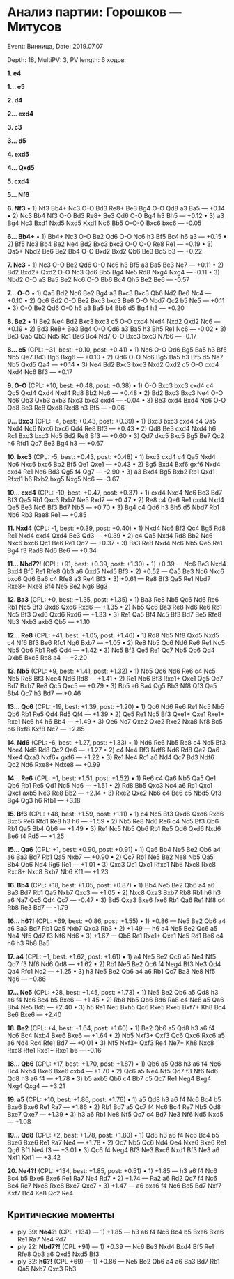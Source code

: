 # Анализ партии: Горошков — Митусов
Event: Винница, Date: 2019.07.07

Depth: 18, MultiPV: 3, PV length: 6 ходов

**1. e4**

**1... e5**

**2. d4**

**2... exd4**

**3. c3**

**3... d5**

**4. exd5**

**4... Qxd5**

**5. cxd4**

**5... Nf6**

**6. Nf3**
  • 1) Nf3 Bb4+ Nc3 O-O Bd3 Re8+ Be3 Bg4 O-O Qd8 a3 Ba5 — +0.14
  • 2) Nc3 Bb4 Nf3 O-O Bd3 Re8+ Be3 Qd6 O-O Bg4 h3 Bh5 — +0.12
  • 3) a3 Bg4 Nc3 Bxd1 Nxd5 Nxd5 Kxd1 Nc6 Bb5 O-O-O Bxc6 bxc6 — -0.05

**6... Bb4+**
  • 1) Bb4+ Nc3 O-O Be2 Qd6 O-O Nc6 h3 Bf5 Bc4 h6 a3 — +0.15
  • 2) Bf5 Nc3 Bb4 Be2 Ne4 Bd2 Bxc3 bxc3 O-O O-O Re8 Re1 — +0.19
  • 3) Qa5+ Nbd2 Be6 Be2 Bb4 O-O Bxd2 Bxd2 Qb6 Be3 Bd5 b3 — +0.22

**7. Nc3**
  • 1) Nc3 O-O Be2 Qd6 O-O Nc6 h3 Bf5 a3 Ba5 Be3 Ne7 — +0.11
  • 2) Bd2 Bxd2+ Qxd2 O-O Nc3 Qd6 Bb5 Bg4 Ne5 Rd8 Nxg4 Nxg4 — -0.11
  • 3) Nbd2 O-O a3 Ba5 Be2 Nc6 O-O Bb6 Bc4 Qh5 Be2 Be6 — -0.57

**7... O-O**
  • 1) Qa5 Bd2 Nc6 Be2 Bg4 a3 Bxc3 Bxc3 Qb6 Nd2 Be6 Nc4 — +0.10
  • 2) Qc6 Bd2 O-O Be2 Bxc3 bxc3 Be6 O-O Nbd7 Qc2 b5 Ne5 — +0.11
  • 3) O-O Be2 Qd6 O-O h6 a3 Ba5 b4 Bb6 d5 Bg4 h3 — +0.20

**8. Be2**
  • 1) Be2 Ne4 Bd2 Bxc3 bxc3 c5 O-O cxd4 Nxd4 Nxd2 Qxd2 Nc6 — +0.19
  • 2) Bd3 Re8+ Be3 Bg4 O-O Qd6 a3 Ba5 h3 Bh5 Re1 Nc6 — -0.02
  • 3) Be3 Qa5 Qb3 Nd5 Rc1 Be6 Bc4 Nd7 O-O Bxc3 bxc3 N7b6 — -0.17

**8... c5** (CPL: +31, best: +0.10, post: +0.41)
  • 1) Nc6 O-O Qd6 Bg5 Ba5 h3 Bf5 Nb5 Qe7 Bd3 Bg6 Bxg6 — +0.10
  • 2) Qd6 O-O Nc6 Bg5 Ba5 h3 Bf5 d5 Ne7 Nb5 Qxd5 Qa4 — +0.14
  • 3) Ne4 Bd2 Bxc3 bxc3 Nxd2 Qxd2 c5 O-O cxd4 Nxd4 Nc6 Bf3 — +0.17

**9. O-O** (CPL: +10, best: +0.48, post: +0.38)
  • 1) O-O Bxc3 bxc3 cxd4 c4 Qc5 Qxd4 Qxd4 Nxd4 Rd8 Bb2 Nc6 — +0.48
  • 2) Bd2 Bxc3 Bxc3 Ne4 O-O Nc6 Qb3 Qxb3 axb3 Nxc3 bxc3 cxd4 — -0.04
  • 3) Be3 cxd4 Bxd4 Nc6 O-O Qd8 Be3 Re8 Qxd8 Rxd8 h3 Bf5 — -0.06

**9... Bxc3** (CPL: -4, best: +0.43, post: +0.39)
  • 1) Bxc3 bxc3 cxd4 c4 Qa5 Nxd4 Nc6 Nxc6 bxc6 Qd4 Re8 Bf3 — +0.43
  • 2) Qd8 Be3 cxd4 Nxd4 h6 Rc1 Bxc3 bxc3 Nd5 Bd2 Re8 Bf3 — +0.60
  • 3) Qd7 dxc5 Bxc5 Bg5 Be7 Qc2 h6 Rfd1 Qc7 Be3 Bg4 h3 — +0.67

**10. bxc3** (CPL: -5, best: +0.43, post: +0.48)
  • 1) bxc3 cxd4 c4 Qa5 Nxd4 Nc6 Nxc6 bxc6 Bb2 Bf5 Qe1 Qxe1 — +0.43
  • 2) Bg5 Bxd4 Bxf6 gxf6 Nxd4 cxd4 Re1 Nc6 Bd3 Qg5 f4 Qg7 — -2.90
  • 3) a3 Bxd4 Bg5 Bxb2 Rb1 Qxd1 Rfxd1 h6 Rxb2 hxg5 Nxg5 Nc6 — -3.67

**10... cxd4** (CPL: -10, best: +0.47, post: +0.37)
  • 1) cxd4 Nxd4 Nc6 Be3 Bd7 Bf3 Qa5 Rb1 Qxc3 Rxb7 Ne5 Rxd7 — +0.47
  • 2) Re8 c4 Qe6 Re1 cxd4 Nxd4 Qe5 Be3 Nc6 Bf3 Bd7 Nb5 — +0.70
  • 3) Bg4 c4 Qd6 h3 Bh5 d5 Nbd7 Rb1 Nb6 Rb3 Rae8 Re1 — +0.85

**11. Nxd4** (CPL: -1, best: +0.39, post: +0.40)
  • 1) Nxd4 Nc6 Bf3 Qc4 Bg5 Rd8 Rc1 Nxd4 cxd4 Qxd4 Be3 Qd3 — +0.39
  • 2) c4 Qa5 Nxd4 Rd8 Bb2 Nc6 Nxc6 bxc6 Qc1 Be6 Re1 Qd2 — +0.37
  • 3) Ba3 Re8 Nxd4 Nc6 Nb5 Qe5 Re1 Bg4 f3 Rad8 Nd6 Be6 — +0.34

**11... Nbd7?!** (CPL: +91, best: +0.39, post: +1.30)
  • 1) +0.39 — Nc6 Be3 Nxd4 Bxd4 Bf5 Re1 Rfe8 Qb3 a6 Qxd5 Nxd5 Bf3
  • 2) +0.52 — Qa5 Be3 Nc6 Nxc6 bxc6 Qd6 Ba6 c4 Rfe8 a3 Re4 Bf3
  • 3) +0.61 — Re8 Bf3 Qa5 Re1 Nbd7 Rxe8+ Nxe8 Bf4 Ne5 Be2 Ng6 Bg3

**12. Ba3** (CPL: +0, best: +1.35, post: +1.35)
  • 1) Ba3 Re8 Nb5 Qc6 Nd6 Re6 Rb1 Nc5 Bf3 Qxd6 Qxd6 Rxd6 — +1.35
  • 2) Nb5 Qc6 Ba3 Re8 Nd6 Re6 Rb1 Nc5 Bf3 Qxd6 Qxd6 Rxd6 — +1.33
  • 3) Re1 Qa5 Bf4 Nc5 Bf3 Bd7 Be5 Rfe8 Nb3 Nxb3 axb3 Qb5 — +1.10

**12... Re8** (CPL: +41, best: +1.05, post: +1.46)
  • 1) Rd8 Nb5 Nf8 Qxd5 Nxd5 c4 Nf6 Bf3 Be6 Rfc1 Ng6 Bxb7 — +1.05
  • 2) Re8 Nb5 Qc6 Nd6 Re6 Re1 Nc5 Nb5 Qb6 Rb1 Re5 Qd4 — +1.42
  • 3) Nc5 Bf3 Qe5 Re1 Qc7 Nb5 Qb6 Qd4 Qxb5 Bxc5 Re8 a4 — +2.20

**13. Nb5** (CPL: +9, best: +1.41, post: +1.32)
  • 1) Nb5 Qc6 Nd6 Re6 c4 Nc5 Nb5 Re8 Bf3 Nce4 Nd6 Rd8 — +1.41
  • 2) Re1 Nb6 Bf3 Rxe1+ Qxe1 Qg5 Qe7 Bd7 Bxb7 Re8 Qc5 Qxc5 — +0.79
  • 3) Bb5 a6 Ba4 Qg5 Bb3 Nf8 Qf3 Qa5 Bb4 Qc7 h3 Bd7 — +0.46

**13... Qc6** (CPL: -19, best: +1.39, post: +1.20)
  • 1) Qc6 Nd6 Re6 Re1 Nc5 Nb5 Qb6 Rb1 Re5 Qd4 Rd5 Qf4 — +1.39
  • 2) Qe5 Re1 Nc5 Bf3 Qxe1+ Qxe1 Rxe1+ Rxe1 Ne6 h4 h6 Bb4 — +1.49
  • 3) Qe6 Nc7 Qxe2 Qxe2 Rxe2 Nxa8 Nf8 Bc5 b6 Bxf8 Kxf8 Nc7 — +2.85

**14. Nd6** (CPL: -6, best: +1.27, post: +1.33)
  • 1) Nd6 Re6 Nb5 Re8 c4 Nc5 Bf3 Nce4 Nd6 Rd8 Qc2 Qa6 — +1.27
  • 2) c4 Ne4 Bf3 Ndf6 Nd6 Rd8 Qe2 Qa6 Nxe4 Qxa3 Nxf6+ gxf6 — +1.22
  • 3) Re1 Ne4 Rc1 a6 Nd4 Qc7 Bd3 Ndf6 Qc2 Nd6 Rxe8+ Ndxe8 — +0.99

**14... Re6** (CPL: +1, best: +1.51, post: +1.52)
  • 1) Re6 c4 Qa6 Nb5 Qa5 Qe1 Qb6 Rb1 Re5 Qd1 Nc5 Nd6 — +1.51
  • 2) Rd8 Bb5 Qxc3 Nc4 a6 Rc1 Qxc1 Qxc1 axb5 Ne3 Re8 Bb2 — +2.14
  • 3) Rxe2 Qxe2 Nb6 c4 Be6 c5 Nbd5 Qf3 Bg4 Qg3 h6 Rfb1 — +3.18

**15. Bf3** (CPL: +48, best: +1.59, post: +1.11)
  • 1) c4 Nc5 Bf3 Qxd6 Qxd6 Rxd6 Bxc5 Re6 Rfd1 Re8 h3 h6 — +1.59
  • 2) Nb5 Re8 Nd6 Re6 c4 Nc5 Bf3 Qb6 Rb1 Qa5 Bb4 Qb6 — +1.49
  • 3) Re1 Nc5 Nb5 Qb6 Rb1 Re5 Qd6 Qxd6 Nxd6 Be6 f4 Rd5 — +1.25

**15... Qa6** (CPL: +1, best: +0.90, post: +0.91)
  • 1) Qa6 Bb4 Ne5 Be2 Qb6 a4 a6 Ba3 Bd7 Rb1 Qa5 Nxb7 — +0.90
  • 2) Qc7 Rb1 Ne5 Be2 Ne8 Nb5 Qa5 Bb4 Qb6 Nd4 Rg6 Re1 — +1.01
  • 3) Qxc3 Qc1 Qxc1 Rfxc1 Nb6 Nxc8 Rxc8 Rxc8+ Nxc8 Bxb7 Nb6 Kf1 — +1.23

**16. Bb4** (CPL: +18, best: +1.05, post: +0.87)
  • 1) Bb4 Ne5 Be2 Qb6 a4 a6 Ba3 Bd7 Rb1 Qa5 Nxb7 Qxc3 — +1.05
  • 2) Nxc8 Qxa3 Bxb7 Rb8 Rb1 h6 h3 a6 Na7 Qc5 Qd4 Qc7 — -0.47
  • 3) Bd5 Qxa3 Bxe6 fxe6 Rb1 Qa6 Re1 Nf8 c4 Rb8 Re3 Bd7 — -1.79

**16... h6?!** (CPL: +69, best: +0.86, post: +1.55)
  • 1) +0.86 — Ne5 Be2 Qb6 a4 a6 Ba3 Bd7 Rb1 Qa5 Nxb7 Qxc3 Rb3
  • 2) +1.49 — h6 a4 Ne5 Be2 Qc6 a5 Ne4 Nf5 Qd7 f3 Nf6 Nd6
  • 3) +1.67 — Qb6 Re1 Rxe1+ Qxe1 Nc5 Rd1 Be6 c4 h6 h3 Rb8 Ba5

**17. a4** (CPL: +1, best: +1.62, post: +1.61)
  • 1) a4 Ne5 Be2 Qc6 a5 Ne4 Nf5 Qd7 f3 Nf6 Nd6 Qd8 — +1.62
  • 2) Rb1 Ne5 Be2 Qc6 f4 Neg4 Bf3 Ne3 Qd4 Qa4 Rfc1 Nc2 — +1.25
  • 3) h3 Ne5 Be2 Qb6 a4 a6 Rb1 Qc7 Ba3 Ne8 Nf5 Ng6 — +0.86

**17... Ne5** (CPL: +28, best: +1.45, post: +1.73)
  • 1) Ne5 Be2 Qb6 a5 Qd8 h3 a6 f4 Nc6 Bc4 b5 Bxe6 — +1.45
  • 2) Rb8 Nb5 Qb6 Bd6 Ra8 c4 Ne8 a5 Qa6 Bb4 Ne5 Bd5 — +2.40
  • 3) h5 Re1 Ne5 Bxh5 Qc6 Rxe5 Rxe5 Bxf7+ Kh8 Bc4 Be6 Bxe6 — +2.40

**18. Be2** (CPL: +4, best: +1.64, post: +1.60)
  • 1) Be2 Qb6 a5 Qd8 h3 a6 f4 Nc6 Bc4 Nxb4 Bxe6 Bxe6 — +1.64
  • 2) Nb5 Nxf3+ Qxf3 Qc6 Qxc6 Rxc6 a5 a6 Nd4 Rc4 Rfe1 Bd7 — +0.01
  • 3) Nf5 Nxf3+ Qxf3 Re4 Ne7+ Kh8 Nxc8 Rxc8 Rfe1 Rxe1+ Rxe1 b6 — -0.16

**18... Qb6** (CPL: +17, best: +1.70, post: +1.87)
  • 1) Qb6 a5 Qd8 h3 a6 f4 Nc6 Bc4 Nxb4 Bxe6 Bxe6 cxb4 — +1.70
  • 2) Qc6 a5 Ne4 Nf5 Qd7 f3 Nf6 Nd6 Qd8 h3 a6 f4 — +1.78
  • 3) b5 axb5 Qb6 c4 Bb7 c5 Qc7 Re1 Neg4 Bxg4 Nxg4 Qxg4 — +3.21

**19. a5** (CPL: +10, best: +1.86, post: +1.76)
  • 1) a5 Qd8 h3 a6 f4 Nc6 Bc4 b5 Bxe6 Bxe6 Re1 Ra7 — +1.86
  • 2) Rb1 Bd7 a5 Qc7 f4 Nc6 Bc4 Re7 Nb5 Qd8 Bxe7 Qxe7 — +1.39
  • 3) h3 a6 Rb1 Ne8 Nf5 Qc7 c4 Bd7 Ne3 Nf6 Nd5 Nxd5 — +1.08

**19... Qd8** (CPL: +2, best: +1.78, post: +1.80)
  • 1) Qd8 h3 a6 f4 Nc6 Bc4 b5 Bxe6 Bxe6 Re1 Ra7 Ne4 — +1.78
  • 2) Qc7 Nb5 Qc6 Nd4 Qe4 Nxe6 Bxe6 Re1 Qg6 Bf1 Ne4 f3 — +3.01
  • 3) Qc6 f4 Neg4 Bf3 Ne3 Bxc6 Nxd1 Bf3 Ne3 a6 Nxf1 Kxf1 — +3.42

**20. Ne4?!** (CPL: +134, best: +1.85, post: +0.51)
  • 1) +1.85 — h3 a6 f4 Nc6 Bc4 b5 Bxe6 Bxe6 Re1 Ra7 Ne4 Rd7
  • 2) +1.74 — Ra2 a6 Rd2 Qc7 f4 Nc6 Bc4 Re7 Nxc8 Rxc8 Bxe7 Qxe7
  • 3) +1.47 — a6 bxa6 f4 Nc6 Bc5 Bd7 Nxf7 Kxf7 Bc4 Ke8 Qc2 Re4

## Критические моменты
- ply 39: **Ne4?!** (CPL +134) — 1) +1.85 — h3 a6 f4 Nc6 Bc4 b5 Bxe6 Bxe6 Re1 Ra7 Ne4 Rd7
- ply 22: **Nbd7?!** (CPL +91) — 1) +0.39 — Nc6 Be3 Nxd4 Bxd4 Bf5 Re1 Rfe8 Qb3 a6 Qxd5 Nxd5 Bf3
- ply 32: **h6?!** (CPL +69) — 1) +0.86 — Ne5 Be2 Qb6 a4 a6 Ba3 Bd7 Rb1 Qa5 Nxb7 Qxc3 Rb3
